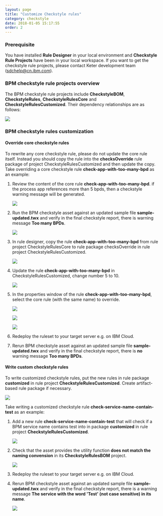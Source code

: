 ```yaml
---
layout: page
title: "Customize Checkstyle rules"
category: checkstyle
date: 2018-01-05 15:17:55
order: 2
---
```

### Prerequisite

   You have installed **Rule Designer** in your local environment and **Checkstyle Rule Projects** have been in your local workspace. If you want to get the checkstyle rule projects, please contact Keter development team (sdchelp@cn.ibm.com).
   
### BPM checkstyle rule projects overview

   The BPM checkstyle rule projects include **CheckstyleBOM**, **CheckstyleRules**, **CheckstyleRulesCore** and **CheckstyleRulesCustomized**. Their dependency relationships are as follows:
   
   ![][checkstyle_rule_project_relation]
   
### BPM checkstyle rules customization

#### Override core checkstyle rules

To rewrite any core checkstyle rule, please do not update the core rule itself. Instead you should copy the rule into the **checksOverride** rule package of project CheckstyleRulesCustomized and then update the copy. Take overriding a core checkstyle rule **check-app-with-too-many-bpd** as an example:

1. Review the content of the core rule **check-app-with-too-many-bpd**. if the process app references more than 5 bpds, then a checkstyle warning message will be generated.

    ![][checkstyle_override_step_one]
    
2. Run the BPM checkstyle asset against an updated sample file **sample-updated.twx** and verify in the final checkstyle report, there is warning message **Too many BPDs**.

    ![][checkstyle_override_step_two]
   
3. In rule designer, copy the rule **check-app-with-too-many-bpd** from rule project CheckstyleRulesCore to rule package checksOverride in rule project CheckstyleRulesCustomized.
    
    ![][checkstyle_override_step_three]
    
4. Update the rule **check-app-with-too-many-bpd** in CheckstyleRulesCustomized, change number 5 to 10.

    ![][checkstyle_override_step_four]
    
5. In the properties window of the rule **check-app-with-too-many-bpd**, select the core rule (with the same name) to override.

    ![][checkstyle_override_step_five_1]
    
    ![][checkstyle_override_step_five_2]
    
    ![][checkstyle_override_step_five_3]

6. Redeploy the ruleset to your target server e.g. on IBM Cloud.

7. Rerun BPM checkstyle asset against an updated sample file **sample-updated.twx** and verify in the final checkstyle report, there is **no** warning message **Too many BPDs**.


#### Write custom checkstyle rules
   
  To write customized checkstyle rules, put the new rules in rule package **customized** in rule project **CheckstyleRulesCustomized**. Create artifact-based rule package if necessary. 
  
  ![][checkstyle_custom_rules]
  
  Take writing a customized checkstyle rule **check-service-name-contain-test** as an example:
  
  1. Add a new rule **check-service-name-contain-test** that will check if a BPM service name contains test into in package **customized** in rule project **CheckstyleRulesCustomized**. 
  
     ![][checkstyle_custom_rules_step_one]
  
  2. Check that the asset provides the utility function **does not match the naming convension** in its **CheckstyleRulesBOM** project.
  
     ![][checkstyle_custom_rules_step_two]
  
  3. Redeploy the ruleset to your target server e.g. on IBM Cloud.
  
  4. Rerun BPM checkstyle asset against an updated sample file **sample-updated.twx** and verify in the final checkstyle report, there is a warning message **The service with the word 'Test' (not case sensitive) in its name**.
  
     ![][checkstyle_custom_rules_step_four]
     

   
 [checkstyle_rule_project_relation]: ../images/checkstyle/checkstyle_rule_project_relation.png
 [checkstyle_override_step_one]: ../images/checkstyle/checkstyle_override_step_one.png
 [checkstyle_override_step_two]: ../images/checkstyle/checkstyle_override_step_two.png
 [checkstyle_override_step_three]: ../images/checkstyle/checkstyle_override_step_three.png
 [checkstyle_override_step_four]: ../images/checkstyle/checkstyle_override_step_four.png
 [checkstyle_override_step_five_1]: ../images/checkstyle/checkstyle_override_step_five_1.png
 [checkstyle_override_step_five_2]: ../images/checkstyle/checkstyle_override_step_five_2.png
 [checkstyle_override_step_five_3]: ../images/checkstyle/checkstyle_override_step_five_3.png
 [checkstyle_custom_rules]: ../images/checkstyle/checkstyle_custom_rules.png
 [checkstyle_custom_rules_step_one]: ../images/checkstyle/checkstyle_custom_rules_step_one.png
 [checkstyle_custom_rules_step_two]: ../images/checkstyle/checkstyle_custom_rules_step_two.png
 [checkstyle_custom_rules_step_four]: ../images/checkstyle/checkstyle_custom_rules_step_four.png
